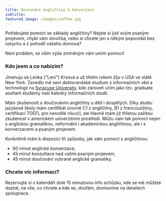 ```yaml
---
title: Doučování angličtiny & konverzace
subtitle: 
featured_image: /images/coffee.jpg
---
```


Potřebujete pomoct se základy angličtiny? Nejste si jistí svým psaným projevem, chybí vám slovíčka, nebo si chcete jen s někým popovídat bez ostychu a z pohodlí vašeho domova?

Není problém, se vším výše zmíněným vám umím pomoci!

### Kdo jsem a co nabízím?
Jmenuju se Lenka ("Leni") Krsová a už třetím rokem žiju v USA ve státě New York. Zavedlo mě sem doktorandské studium z informačních věd a technologií na <a href="https://www.syracuse.edu/">Syracuse University</a>, kde zároveň učím jako tzv. graduate assitant studenty naší katedry informačních studií.

Mám zkušenosti s doučováním angličtiny u dětí i dospělých. Díky studiu jazykové školy mám certifikát úrovně C1 z angličtiny, B1 z francouzštiny, certifikaci TOEFL pro nerodilé mluvčí, ale hlavně mám již tříletou zažitou zkušenost v americkém univerzitním prostředí. Můžu vám tak pomoct nejen s anglickou gramatikou, neformální i akademickou angličtinou, ale i s konverzacemi a psaným projevem.

Konkrétně mám k dispozici tři způsoby, jak vám pomoct s angličtinou:
+ 60 minut anglické konverzace;
+ 45 minut konzultace nad vaším psaným projevem;
+ 45 minut doučování vybrané anglické gramatiky.

### Chcete víc informací?
Rezervujte si v kalendáři dole 15 minutovou info schůzku, kde se mě můžete doptat, na vše, co chcete a kde se, doufám, domluvíme na detailech spolupráce.

<!-- Calendly inline widget begin -->
<div class="calendly-inline-widget" data-url="https://calendly.com/lenikrsova?primary_color=1d3f6e" style="min-width:320px;height:900px;"></div>
<script type="text/javascript" src="https://assets.calendly.com/assets/external/widget.js" async></script>
<!-- Calendly inline widget end -->
